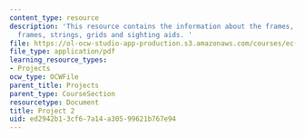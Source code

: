 ```yaml
---
content_type: resource
description: 'This resource contains the information about the frames, geometry with
  frames, strings, grids and sighting aids. '
file: https://ol-ocw-studio-app-production.s3.amazonaws.com/courses/ec-050-recreate-experiments-from-history-inform-the-future-from-the-past-galileo-january-iap-2010/ed2942b13cf67a14a30599621b767e94_MITEC_050IAP10_pro02.pdf
file_type: application/pdf
learning_resource_types:
- Projects
ocw_type: OCWFile
parent_title: Projects
parent_type: CourseSection
resourcetype: Document
title: Project 2
uid: ed2942b1-3cf6-7a14-a305-99621b767e94
---
```

